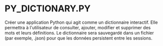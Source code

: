 # PY_DICTIONARY.PY
Créer une application Python qui agit comme un dictionnaire interactif. Elle permettra à l'utilisateur de consulter, ajouter, modifier et supprimer des mots et leurs définitions. Le dictionnaire sera sauvegardé dans un fichier (par exemple, .json) pour que les données persistent entre les sessions.
